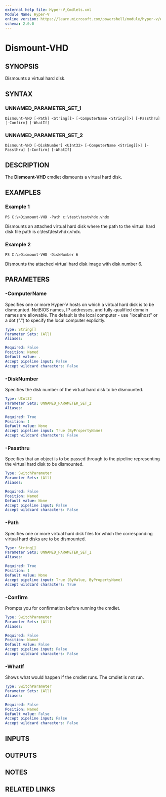 ```yaml
---
external help file: Hyper-V_Cmdlets.xml
Module Name: Hyper-V
online version: https://learn.microsoft.com/powershell/module/hyper-v/dismount-vhd?view=windowsserver2012-ps&wt.mc_id=ps-gethelp
schema: 2.0.0
---
```


# Dismount-VHD

## SYNOPSIS
Dismounts a virtual hard disk.

## SYNTAX

### UNNAMED_PARAMETER_SET_1
```
Dismount-VHD [-Path] <String[]> [-ComputerName <String[]>] [-Passthru] [-Confirm] [-WhatIf]
```

### UNNAMED_PARAMETER_SET_2
```
Dismount-VHD [-DiskNumber] <UInt32> [-ComputerName <String[]>] [-Passthru] [-Confirm] [-WhatIf]
```

## DESCRIPTION
The **Dismount-VHD** cmdlet dismounts a virtual hard disk.

## EXAMPLES

### Example 1
```
PS C:\>Dismount-VHD -Path c:\test\testvhdx.vhdx
```

Dismounts an attached virtual hard disk where the path to the virtual hard disk file path is c:\test\testvhdx.vhdx.

### Example 2
```
PS C:\>Dismount-VHD -DiskNumber 6
```

Dismounts the attached virtual hard disk image with disk number 6.

## PARAMETERS

### -ComputerName
Specifies one or more Hyper-V hosts on which a virtual hard disk is to be dismounted.
NetBIOS names, IP addresses, and fully-qualified domain names are allowable.
The default is the local computer - use "localhost" or a dot (".") to specify the local computer explicitly.

```yaml
Type: String[]
Parameter Sets: (All)
Aliases: 

Required: False
Position: Named
Default value: .
Accept pipeline input: False
Accept wildcard characters: False
```

### -DiskNumber
Specifies the disk number of the virtual hard disk to be dismounted.

```yaml
Type: UInt32
Parameter Sets: UNNAMED_PARAMETER_SET_2
Aliases: 

Required: True
Position: 1
Default value: None
Accept pipeline input: True (ByPropertyName)
Accept wildcard characters: False
```

### -Passthru
Specifies that an object is to be passed through to the pipeline representing the virtual hard disk to be dismounted.

```yaml
Type: SwitchParameter
Parameter Sets: (All)
Aliases: 

Required: False
Position: Named
Default value: None
Accept pipeline input: False
Accept wildcard characters: False
```

### -Path
Specifies one or more virtual hard disk files for which the corresponding virtual hard disks are to be dismounted.

```yaml
Type: String[]
Parameter Sets: UNNAMED_PARAMETER_SET_1
Aliases: 

Required: True
Position: 1
Default value: None
Accept pipeline input: True (ByValue, ByPropertyName)
Accept wildcard characters: True
```

### -Confirm
Prompts you for confirmation before running the cmdlet.

```yaml
Type: SwitchParameter
Parameter Sets: (All)
Aliases: 

Required: False
Position: Named
Default value: False
Accept pipeline input: False
Accept wildcard characters: False
```

### -WhatIf
Shows what would happen if the cmdlet runs.
The cmdlet is not run.

```yaml
Type: SwitchParameter
Parameter Sets: (All)
Aliases: 

Required: False
Position: Named
Default value: False
Accept pipeline input: False
Accept wildcard characters: False
```

## INPUTS

## OUTPUTS

## NOTES

## RELATED LINKS



